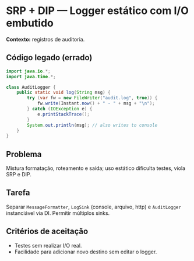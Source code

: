 # SRP + DIP — Logger estático com I/O embutido

**Contexto:** registros de auditoria.

## Código legado (errado)
```java
import java.io.*;
import java.time.*;

class AuditLogger {
    public static void log(String msg) {
        try (var fw = new FileWriter("audit.log", true)) {
            fw.write(Instant.now() + " - " + msg + "\n");
        } catch (IOException e) {
            e.printStackTrace();
        }
        System.out.println(msg); // also writes to console
    }
}
```

## Problema
Mistura formatação, roteamento e saída; uso estático dificulta testes, viola SRP e DIP.

## Tarefa
Separar `MessageFormatter`, `LogSink` (console, arquivo, http) e `AuditLogger` instanciável via DI. Permitir múltiplos sinks.

## Critérios de aceitação
- Testes sem realizar I/O real.
- Facilidade para adicionar novo destino sem editar o logger.
